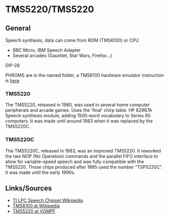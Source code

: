 # TMS5220/TMS5220


## General
Speech synthesis, data can come from ROM (TMS6100) or CPU

- BBC Micro, IBM Speech Adapter
- Several arcades (Gauntlet, Star Wars, Firefox...)

DIP-28

PHROMS are in the named folder, a TMS6100 hardware emulator instruction is [here](https://www.waitingforfriday.com/?p=30)
### TMS5220
The TMS5220, released in 1980, was used in several home computer peripherals and arcade games. Uses the 'final' chirp table. HP 82967A Speech synthesis module, adding 1500-word vocabulary to Series 80 computers. It was made until around 1983 when it was replaced by the TMS5220C.

### TMS5220C
The TMS5220C, released in 1983, was an improved TMS5220. It reworked the two NOP (No Operation) commands and the parallel FIFO interface to allow for variable-speed speech and was fully compatible with the TMS5220. Those chips produced after 1985 used the number "TSP5220C". It was made until the early 1990s.

## Links/Sources
- [TI LPC Speech Chipset Wikipedia](https://en.wikipedia.org/wiki/Texas_Instruments_LPC_Speech_Chips)
- [TMS6100 at Wikipedia](https://en.wikipedia.org/wiki/TMS6100)
- [TMS5220 at VGMPF](http://www.vgmpf.com/Wiki/index.php?title=TMS5220)
